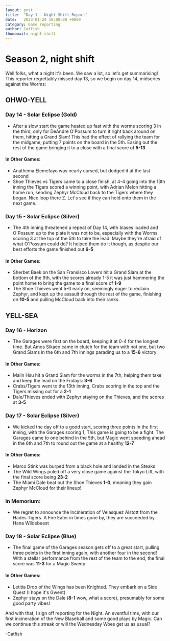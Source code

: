 ```yaml
---
layout: post
title:  "Day 1 - Night Shift Report"
date:   2023-01-24 10:00:00 +0000
category: Game reporting
author: Catfish
thumbnail: night-shift
---
```


# Season 2, night shift

Well folks, what a night it's been. We saw a lot, so let's get summarising! This reporter regrettably missed day 13, so we begin on day 14, midseries against the Worms:

## OHWO-YELL
### Day 14 - Solar Eclipse (Gold)
- After a slow start the game heated up fast with the worms scoring 3 in the third, only for DeAndre O'Possum to turn it right back around on them, hitting a Grand Slam! This had the effect of rallying the team for the midgame, putting 7 points on the board in the 5th. Easing out the rest of the game bringing it to a close with a final score of **5-13**

#### In Other Games:

- Anathema Elemefayo was nearly cursed, but dodged it at the last second
- Shoe Thieves vs Tigers came to a close finish, at 4-4 going into the 13th inning the Tigers scored a winning point, with Adrian Melon hitting a home run, sending Zephyr McCloud back to the Tigers where they began. Nice loop there Z. Let's see if they can hold onto them in the next game.

### Day 15 - Solar Eclipse (Silver)
- The 4th inning threatened a repeat of Day 14, with blases loaded and O'Possum up to the plate it was not to be, especially with the Worms scoring 3 at the top of the 5th to take the lead. Maybe they're afraid of what O'Possum could do? It helped them do it though, as despite our best efforts the game finished out **6-5**

#### In Other Games:
- Sherbet Baek on the San Fransisco Lovers hit a Grand Slam at the bottom of the 9th, with the scores already 1-5 it was just hammering the point home to bring the game to a final score of **1-9**
- The Shoe Thieves went 5-0 early on, seemingly eager to reclaim Zephyr, and kept up the assault through the rest of the game, finishing on **10-5** and pulling McCloud back into their ranks.

## YELL-SEA

### Day 16 - Horizon

- The Garages were first on the board, keeping it at 0-4 for the longest time. But Amos Sikaeo came in clutch for the team with not one, but two Grand Slams in the 6th and 7th innings parading us to a **15-6** victory

#### In Other Games:

- Malin Hsu hit a Grand Slam for the worms in the 7th, helping them take and keep the lead on the Fridays: **3-6**
- Crabs/Tigers went to the 13th inning, Crabs scoring in the top and the Tigers missing out for a **2-1**
- Dale/Thieves ended with Zephyr staying on the Thieves, and the scores at **3-5**

### Day 17 - Solar Eclipse (Silver)

- We kicked the day off to a good start, scoring three points in the first inning, with the Garages scoring 1; This game is going to be a fight. The Garages came to one behind in the 5th, but Magic went speeding ahead in the 6th and 7th to round out the game at a healthy **12-7**

#### In Other Games:

- Marco Stink was burped from a black hole and landed in the Steaks
- The Wild Wings puled off a very close game against the Tokyo Lift, with the final score being **23-2**
- The Miami Dale beat out the Shoe Thieves **1-0**, meaning they gain Zephyr McCloud for their lineup!

### In Memorium:

- We regret to announce the Incineration of Velasquez Alstott from the Hades Tigers. A Fire Eater in times gone by, they are succeeded by Hana Wildebeest

### Day 18 - Solar Eclipse (Blue)

- The final game of the Garages season gets off to a great start, pulling three points in the first inning again, with another four in the second! With a stellar performance from the rest of the team to the end, the final score was **11-3** for a Magic Sweep

#### In Other Games:

- Letitia Drop of the Wings has been Knighted. They embark on a Side Quest (I hope it's Gwent)
- Zephyr stays on the Dale (**8-1** wow, what a score), presumably for some good party vibes!

And with that, I sign off reporting for the Night. An eventful time, with our first incineration of the New Blaseball and some good plays by Magic. Can we continue this streak or will the Wednesday Woes get us as usual?

-Catfish
